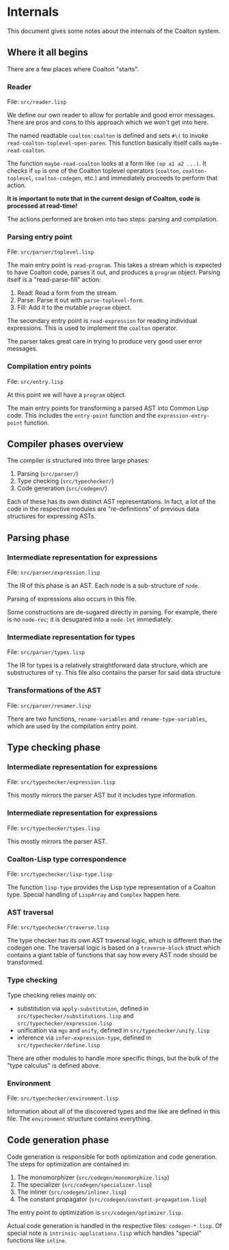 # Internals

This document gives some notes about the internals of the Coalton system.

## Where it all begins

There are a few places where Coalton "starts".

### Reader

File: `src/reader.lisp`

We define our own reader to allow for portable and good error messages. There are pros and cons to this approach which we won't get into here.

The named readtable `coalton:coalton` is defined and sets `#\(` to invoke `read-coalton-toplevel-open-paren`. This function basically itself calls `maybe-read-coalton`.

The function `maybe-read-coalton` looks at a form like `(op a1 a2 ...)`. It checks if `op` is one of the Coalton toplevel operators (`coalton`, `coalton-toplevel`, `coalton-codegen`, etc.) and immediately proceeds to perform that action.

**It is important to note that in the current design of Coalton, code is processed at read-time!**

The actions performed are broken into two steps: parsing and compilation.

### Parsing entry point

File: `src/parser/toplevel.lisp`

The main entry point is `read-program`. This takes a stream which is expected to have Coalton code, parses it out, and produces a `program` object. Parsing itself is a "read-parse-fill" action:

1. Read: Read a form from the stream.
2. Parse: Parse it out with `parse-toplevel-form`.
3. Fill: Add it to the mutable `program` object.

The secondary entry point is `read-expression` for reading individual expressions. This is used to implement the `coalton` operator.

The parser takes great care in trying to produce very good user error messages.

### Compilation entry points

File: `src/entry.lisp`

At this point we will have a `program` object.

The main entry points for transforming a parsed AST into Common Lisp code. This includes the `entry-point` function and the `expression-entry-point` function.

## Compiler phases overview

The compiler is structured into three large phases:

1. Parsing (`src/parser/`)
2. Type checking (`src/typechecker/`)
3. Code generation (`src/codegen/`)

Each of these has its own distinct AST representations. In fact, a lot of the code in the respective modules are "re-definitions" of previous data structures for expressing ASTs.

## Parsing phase
### Intermediate representation for expressions

File: `src/parser/expression.lisp`

The IR of this phase is an AST. Each node is a sub-structure of `node`.

Parsing of expressions also occurs in this file.

Some constructions are de-sugared directly in parsing. For example, there is no `node-rec`; it is desugared into a `node-let` immediately.

### Intermediate representation for types

File: `src/parser/types.lisp`

The IR for types is a relatively straightforward data structure, which are substructures of `ty`. This file also contains the parser for said data structure

### Transformations of the AST

File: `src/parser/renamer.lisp`

There are two functions, `rename-variables` and `rename-type-variables`, which are used by the compilation entry point.

## Type checking phase
### Intermediate representation for expressions

File: `src/typechecker/expression.lisp`

This mostly mirrors the parser AST but it includes type information.

### Intermediate representation for expressions

File: `src/typechecker/types.lisp`

This mostly mirrors the parser AST.

### Coalton-Lisp type correspondence

File: `src/typechecker/lisp-type.lisp`

The function `lisp-type` provides the Lisp type representation of a Coalton type. Special handling of `LispArray` and `Complex` happen here.

### AST traversal

File: `src/typechecker/traverse.lisp`

The type checker has its own AST traversal logic, which is different than the codegen one. The traversal logic is based on a `traverse-block` struct which contains a giant table of functions that say how every AST node should be transformed.

### Type checking

Type checking relies mainly on:

- substitution via `apply-substitution`, defined in `src/typechecker/substitutions.lisp` and `src/typechecker/expression.lisp`
- unification via `mgu` and `unify`, defined in `src/typechecker/unify.lisp`
- inference via `infer-expression-type`, defined in `src/typechecker/define.lisp`

There are other modules to handle more specific things, but the bulk of the "type calculus" is defined above.

### Environment

File: `src/typechecker/environment.lisp`

Information about all of the discovered types and the like are defined in this file. The `environment` structure contains everything.

## Code generation phase

Code generation is responsible for both optimization and code generation. The steps for optimization are contained in:

1. The monomorphizer (`src/codegen/monomorphize.lisp`)
2. The specializer (`src/codegen/specializer.lisp`)
3. The inliner (`src/codegen/inliner.lisp`)
4. The constant propagator (`src/codegen/constant-propagation.lisp`)

The entry point to optimization is `src/codegen/optimizer.lisp`.

Actual code generation is handled in the respective files: `codegen-*.lisp`. Of special note is `intrinsic-applications.lisp` which handles "special" functions like `inline`.
